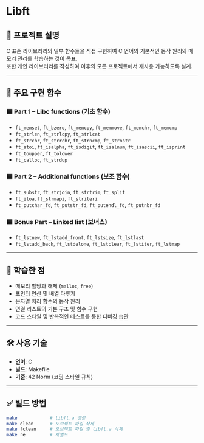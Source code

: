 # Libft

## 📌 프로젝트 설명

C 표준 라이브러리의 일부 함수들을 직접 구현하여 C 언어의 기본적인 동작 원리와 메모리 관리를 학습하는 것이 목표.  
또한 개인 라이브러리를 작성하여 이후의 모든 프로젝트에서 재사용 가능하도록 설계.

---

## 🔧 주요 구현 함수

### 🟦 Part 1 – Libc functions (기초 함수)
- `ft_memset`, `ft_bzero`, `ft_memcpy`, `ft_memmove`, `ft_memchr`, `ft_memcmp`
- `ft_strlen`, `ft_strlcpy`, `ft_strlcat`
- `ft_strchr`, `ft_strrchr`, `ft_strncmp`, `ft_strnstr`
- `ft_atoi`, `ft_isalpha`, `ft_isdigit`, `ft_isalnum`, `ft_isascii`, `ft_isprint`
- `ft_toupper`, `ft_tolower`
- `ft_calloc`, `ft_strdup`

### 🟦 Part 2 – Additional functions (보조 함수)
- `ft_substr`, `ft_strjoin`, `ft_strtrim`, `ft_split`
- `ft_itoa`, `ft_strmapi`, `ft_striteri`
- `ft_putchar_fd`, `ft_putstr_fd`, `ft_putendl_fd`, `ft_putnbr_fd`

### 🟦 Bonus Part – Linked list (보너스)
- `ft_lstnew`, `ft_lstadd_front`, `ft_lstsize`, `ft_lstlast`
- `ft_lstadd_back`, `ft_lstdelone`, `ft_lstclear`, `ft_lstiter`, `ft_lstmap`

---

## 🧠 학습한 점

- 메모리 할당과 해제 (`malloc`, `free`)
- 포인터 연산 및 배열 다루기
- 문자열 처리 함수의 동작 원리
- 연결 리스트의 기본 구조 및 함수 구현
- 코드 스타일 및 반복적인 테스트를 통한 디버깅 습관

---

## 🛠 사용 기술

- **언어**: C
- **빌드**: Makefile
- **기준**: 42 Norm (코딩 스타일 규칙)

---

## ✅ 빌드 방법

```bash
make            # libft.a 생성
make clean      # 오브젝트 파일 삭제
make fclean     # 오브젝트 파일 및 libft.a 삭제
make re         # 재빌드

